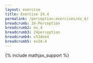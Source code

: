 ```yaml
---
layout: exercise
title: Exercise 24.4
permalink: /perception-exercises/ex_4/
breadcrumb: 24-Perception
breadcrumb2: ex_4
breadcrumb3: 24perception
breadcrumb4: ch24ex4
breadcrumb5: ex24.4
---
```


{% include mathjax_support %}

